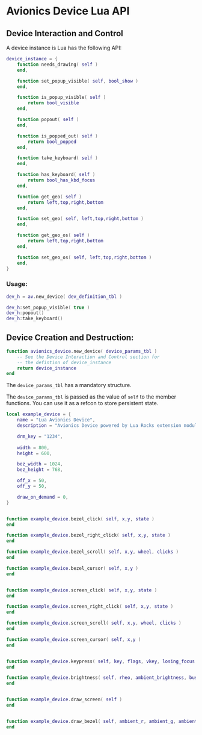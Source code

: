 # Avionics Device Lua API

## Device Interaction and Control
A device instance is Lua has the following API:
```lua
device_instance = {
    function needs_drawing( self ) 
    end,

    function set_popup_visible( self, bool_show )
    end,

    function is_popup_visible( self ) 
        return bool_visible
    end,

    function popout( self )
    end,

    function is_popped_out( self ) 
        return bool_popped
    end,

    function take_keyboard( self )
    end,

    function has_keyboard( self ) 
        return bool_has_kbd_focus
    end,

    function get_geo( self ) 
        return left,top,right,bottom
    end,

    function set_geo( self, left,top,right,bottom )
    end,

    function get_geo_os( self ) 
        return left,top,right,bottom
    end,

    function set_geo_os( self, left,top,right,bottom )
    end,
}
```

### Usage:
```lua
dev_h = av.new_device( dev_definition_tbl )

dev_h:set_popup_visible( true )
dev_h:popout()
dev_h:take_keyboard()
```





## Device Creation and Destruction:
```lua
function avionics_device.new_device( device_params_tbl )
    -- See the Device Interaction and Control section for
    -- the defintion of device_instance
    return device_instance
end
```

The `device_params_tbl` has a mandatory structure.

The `device_params_tbl` is passed as the value of `self` to the member functions. You can use it as a refcon to store persistent state.

```lua
local example_device = {
    name = "Lua Avionics Device",
    description = "Avionics Device powered by Lua Rocks extension module.",

    drm_key = "1234",
    
    width = 800,
    height = 600,

    bez_width = 1024,
    bez_height = 768,

    off_x = 50,
    off_y = 50,

    draw_on_demand = 0,
}


function example_device.bezel_click( self, x,y, state )
end

function example_device.bezel_right_click( self, x,y, state )
end

function example_device.bezel_scroll( self, x,y, wheel, clicks )
end

function example_device.bezel_cursor( self, x,y )
end


function example_device.screen_click( self, x,y, state )
end

function example_device.screen_right_click( self, x,y, state )
end

function example_device.screen_scroll( self, x,y, wheel, clicks )
end

function example_device.screen_cursor( self, x,y )
end


function example_device.keypress( self, key, flags, vkey, losing_focus )
end

function example_device.brightness( self, rheo, ambient_brightness, bus_volts_ratio )
end


function example_device.draw_screen( self )
end


function example_device.draw_bezel( self, ambient_r, ambient_g, ambient_b )
end
```

